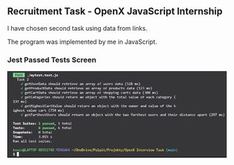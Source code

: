 ## Recruitment Task - OpenX JavaScript Internship

<p>I have chosen second task using data from links.</p>
<p>The program was implemented by me in JavaScript.</p>

### Jest Passed Tests Screen

![image](https://github.com/kewinpyza/OpenX---Recruitment-Task/blob/main/screen/tests-screen.jpg)
